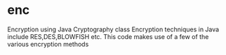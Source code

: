 # enc
Encryption using Java Cryptography class
Encryption techniques in Java include RES,DES,BLOWFISH etc. 
This code makes use of a few of the various encryption methods
